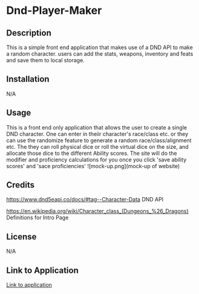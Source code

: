 # Dnd-Player-Maker

## Description
This is a simple front end application that makes use of a DND API to make a random character. users can add the stats, weapons, inventory and feats and save them to local storage.
## Installation 
N/A
## Usage
This is a front end only application that allows the user to create a single DND character. One can enter in theiir character's race/class etc. or they can use the randomize feature to generate a random race/class/alignment etc. The they can roll physical dice or roll the virtual dice on the size, and allocate those dice to the different Ability scores. The site will do the modifier and proficiency calculations for you once you click 'save ability scores' and 'sace proficiencies'
![mock-up.png](mock-up of website)

## Credits
https://www.dnd5eapi.co/docs/#tag--Character-Data
DND API

https://en.wikipedia.org/wiki/Character_class_(Dungeons_%26_Dragons)
Definitions for Intro Page
## License
N/A

## Link to Application
[Link to application](httsp://cgordon5025.github.io/Dnd-Player-Maker)